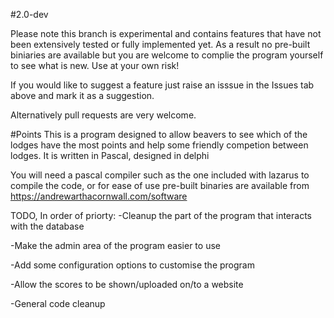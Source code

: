 #2.0-dev

Please note this branch is experimental and contains features that have not been extensively tested or fully implemented yet. As a result no pre-built biniaries are available but you are welcome to complie the program yourself to see what is new. Use at your own risk! 

If you would like to suggest a feature just raise an isssue in the Issues tab above and mark it as a suggestion.

Alternatively pull requests are very welcome.

#Points
This is a program designed to allow beavers to see which of the lodges have the most points and help some friendly competion between lodges. It is written in Pascal, designed in delphi

You will need a pascal compiler such as the one included with lazarus to compile the code, or for ease of use pre-built binaries are available from https://andrewarthacornwall.com/software

TODO, In order of priorty: 
-Cleanup the part of the program that interacts with the database

-Make the admin area of the program easier to use

-Add some configuration options to customise the program 

-Allow the scores to be shown/uploaded on/to a website

-General code cleanup

